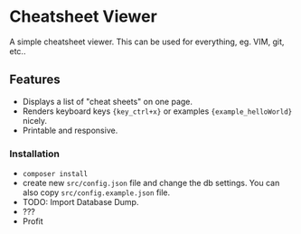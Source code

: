 # Cheatsheet Viewer

A simple cheatsheet viewer. This can be used for everything, eg. VIM, git, etc..

## Features
- Displays a list of "cheat sheets" on one page.
- Renders keyboard keys `{key_ctrl+x}` or examples `{example_helloWorld}` nicely.
- Printable and responsive.

### Installation
- `composer install`
- create new `src/config.json` file and change the db settings. You can also copy `src/config.example.json` file.
- TODO: Import Database Dump.
- ???
- Profit
